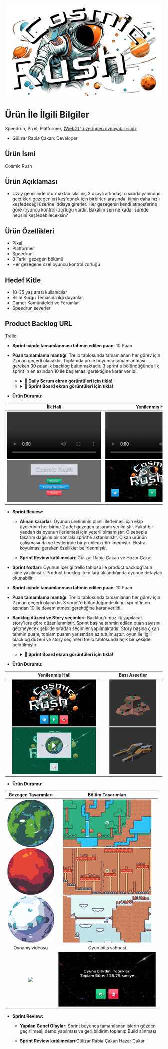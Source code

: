 <!---
![image](https://github.com/hhhhh-ckr/OUA-Bootcamp-Grup87/assets/163685679/4cc47db9-c141-4031-b6dd-1885263c2ce9)
--->
![logo](readme/Cosmic%20Rush%20Logo.png)

# Ürün İle İlgili Bilgiler

Speedrun, Pixel, Platformer, [(WebGL) üzerinden oynayabilirsiniz](https://play.unity.com/en/games/192fbe56-6826-4dff-ada9-d010c83667a0/cosmic-rush)

- Gülizar Rabia Çakan: Developer


## Ürün İsmi

Cosmic Rush

## Ürün Açıklaması

- Uzay gemisinde oturmaktan sıkılmış 3 uzaylı arkadaş, o sırada yanından geçtikleri gezegenleri keşfetmek için birbirleri arasında, kimin daha hızlı keşfedeceği üzerine iddiaya girerler. Her gezegenin kendi atmosferine göre (oyuncu kontrol) zorluğu vardır. Bakalım sen ne kadar sürede hepsini keşfedebileceksin?

## Ürün Özellikleri

- Pixel
- Platformer
- Speedrun
- 3 Farklı gezegen bölümü
- Her gezegene özel oyuncu kontrol zorluğu

## Hedef Kitle

- 10-35 yaş arası kullanıcılar
- Bilim Kurgu Temasına ilgi duyanlar
- Gamer Komüniteleri ve Forumlar
- Speedrun severler

## Product Backlog URL

[Trello](https://trello.com/b/9zvnilY9/cosmic-rush-from-time-guards)

- **Sprint içinde tamamlanması tahmin edilen puan**: 10 Puan

- **Puan tamamlama mantığı**: Trello tablosunda tamamlanan her görev için 2 puan geçerli olacaktır. Toplamda proje boyunca tamamlanması gereken 30 puanlık backlog bulunmaktadır. 3 sprint'e bölündüğünde ilk sprint'in en azından 10 ile başlaması gerektiğine karar verildi.

  - <details>
    <summary><strong>📸 Daily Scrum ekran görüntüleri için tıkla!</strong></summary>

    <img src="https://github.com/hhhhh-ckr/OUA-Bootcamp-Grup87/assets/163685679/9eb5a17b-7028-457d-a3e3-27da9e948e30" width="45%">
    <img src="https://github.com/hhhhh-ckr/OUA-Bootcamp-Grup87/assets/163685679/fb29e23b-dfcd-48b2-bb4f-e6d63d3b62b8" width="45%">
    <img src="https://github.com/hhhhh-ckr/OUA-Bootcamp-Grup87/assets/163685679/17576e3a-a1b6-466f-9acc-2d02e56a09c0" width="45%">
    <img src="https://github.com/hhhhh-ckr/OUA-Bootcamp-Grup87/assets/163685679/a80ae811-c363-4a6e-b7cd-190f03e856a3" width="45%">
  </details>

  - <details>
    <summary><strong>📸 Sprint Board ekran görüntüleri için tıkla!</strong></summary>


- **Ürün Durumu:**

İlk Hali | Yenilenmiş Hali
:-: | :-:
<video src="https://github.com/hhhhh-ckr/OUA-Bootcamp-Grup87/assets/85761842/61845bdc-bd8d-43df-b1e0-c1ec8ea19693"></video><img src="readme/S1 Cosmic Rush Başlangıç Ekranı 1.jpg" > | <video src="https://github.com/hhhhh-ckr/OUA-Bootcamp-Grup87/assets/85761842/67e32f68-86fd-4576-bc42-e42124915dad"></video><img src="readme/S1 Cosmic Rush Başlangıç Ekranı 2.jpg">

- **Sprint Review:**
  - **Alınan kararlar**: Oyunun üretiminin planlı ilerlemesi için ekip üyelerinin her birine 2 adet gezegen tasarımı verilmiştir. Fakat bir yandan da oyunun ilerlemesi için yeterli olmamıştır. O sebeple tasarım dağılımı  bir sonraki sprint'e aktarılmıştır. Çıkan ürünün çalışmasında ve testlerinde bir problem görülmemiştir. Ekstra koyulması gereken özellikler belirlenmiştir.

  - **Sprint Review katılımcıları**: Gülizar Rabia Çakan ve Hazar Çakar



- **Sprint Notları**: Oyunun içeriği trello tablosu ile product backlog'ların içine yazılmıştır. Product backlog item'lara tıklandığında oyunun detayları okunabilir.

- **Sprint içinde tamamlanması tahmin edilen puan**: 10 Puan

- **Puan tamamlama mantığı**: Trello tablosunda tamamlanan her görev için 2 puan geçerli olacaktır. 3 sprint'e bölündüğünde ikinci sprint'in en azından 10 ile devam etmesi gerektiğine karar verildi.

- **Backlog düzeni ve Story seçimleri**: Backlog'umuz ilk yapılacak story'lere göre düzenlenmiştir. Sprint başına tahmin edilen puan sayısını geçmeyecek şekilde sıradan seçimler yapılmaktadır. Story başına çıkan tahmin puanı, toplam puanın yarısından az tutulmuştur.
oyun ile ilgili blacklog düzeni ve story seçimleri trello tablosunda açık bir şekilde belirtilmiştir.

  - <details>
    <summary><strong>📸 Sprint Board ekran görüntüleri için tıkla!</strong></summary>

    ![Sprint2 Trello tablosu - 1](readme/S2%20Trello%20Tablosu%201.png)
</details>

- **Ürün Durumu:**

Yenilenmiş Hali | Bazı Assetler
:-: | :-:
<img src="readme/S2 Cosmic Rush Gezegen Seçme Ekranı 1.jpg" height="150px"><img src="readme/S2 Cosmic Rush Gezegen Seçme Ekranı 2.jpg" height="150px"> | <img src="readme/Cosmic Rush Maden.png"><img src="readme/Cosmic Rush Uzay Gemisi.png">

- **Ürün Durumu:**

Gezegen Tasarımları | Bölüm Tasarımları
:-: | :-:
<img src="readme/1621792592.gif" height="150px"></br><img src="readme/2011727577.gif" height="150px"></br><img src="readme/3854352658.gif" height="150px"> | <img src="readme/1621792592.png" height="150px"></br><img src="readme/2011727577.png" height="150px"></br><img src="readme/3854352658.png" height="150px">
Oynanış videosu | Oyun bitiş sahnesi
<a href="https://www.youtube.com/watch?v=d_fuz9SnKg8"><img src="https://img.youtube.com/vi/d_fuz9SnKg8/0.jpg" height="200px"></a> | <img src="readme/EndScreen.png" height="175px">

- **Sprint Review:**

  - **Yapılan Genel Olaylar**: Sprint boyunca tamamlanan işlerin gözden geçirilmesi, demo yapılması ve geri bildirim toplanıp Build alınması

  - **Sprint Review katılımcıları**:Gülizar Rabia Çakan Hazar Çakar

  
